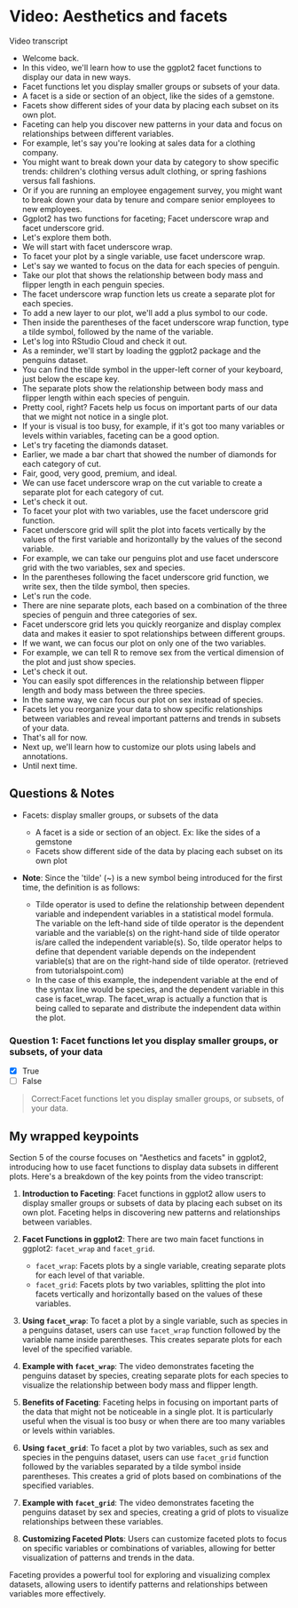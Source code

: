 # Video: Aesthetics and facets

Video transcript

- Welcome back.
- In this video, we'll learn how to use the ggplot2 facet functions to display our data in new ways.
- Facet functions let you display smaller groups or subsets of your data.
- A facet is a side or section of an object, like the sides of a gemstone.
- Facets show different sides of your data by placing each subset on its own plot.
- Faceting can help you discover new patterns in your data and focus on relationships between different variables.
- For example, let's say you're looking at sales data for a clothing company.
- You might want to break down your data by category to show specific trends: children's clothing versus adult clothing, or spring fashions versus fall fashions.
- Or if you are running an employee engagement survey, you might want to break down your data by tenure and compare senior employees to new employees.
- Ggplot2 has two functions for faceting; Facet underscore wrap and facet underscore grid.
- Let's explore them both.
- We will start with facet underscore wrap.
- To facet your plot by a single variable, use facet underscore wrap.
- Let's say we wanted to focus on the data for each species of penguin.
- Take our plot that shows the relationship between body mass and flipper length in each penguin species.
- The facet underscore wrap function lets us create a separate plot for each species.
- To add a new layer to our plot, we'll add a plus symbol to our code.
- Then inside the parentheses of the facet underscore wrap function, type a tilde symbol, followed by the name of the variable.
- Let's log into RStudio Cloud and check it out.
- As a reminder, we'll start by loading the ggplot2 package and the penguins dataset.
- You can find the tilde symbol in the upper-left corner of your keyboard, just below the escape key.
- The separate plots show the relationship between body mass and flipper length within each species of penguin.
- Pretty cool, right? Facets help us focus on important parts of our data that we might not notice in a single plot.
- If your is visual is too busy, for example, if it's got too many variables or levels within variables, faceting can be a good option.
- Let's try faceting the diamonds dataset.
- Earlier, we made a bar chart that showed the number of diamonds for each category of cut.
- Fair, good, very good, premium, and ideal.
- We can use facet underscore wrap on the cut variable to create a separate plot for each category of cut.
- Let's check it out.
- To facet your plot with two variables, use the facet underscore grid function.
- Facet underscore grid will split the plot into facets vertically by the values of the first variable and horizontally by the values of the second variable.
- For example, we can take our penguins plot and use facet underscore grid with the two variables, sex and species.
- In the parentheses following the facet underscore grid function, we write sex, then the tilde symbol, then species.
- Let's run the code.
- There are nine separate plots, each based on a combination of the three species of penguin and three categories of sex.
- Facet underscore grid lets you quickly reorganize and display complex data and makes it easier to spot relationships between different groups.
- If we want, we can focus our plot on only one of the two variables.
- For example, we can tell R to remove sex from the vertical dimension of the plot and just show species.
- Let's check it out.
- You can easily spot differences in the relationship between flipper length and body mass between the three species.
- In the same way, we can focus our plot on sex instead of species.
- Facets let you reorganize your data to show specific relationships between variables and reveal important patterns and trends in subsets of your data.
- That's all for now.
- Next up, we'll learn how to customize our plots using labels and annotations.
- Until next time.

## Questions & Notes

- Facets: display smaller groups, or subsets of the data
  - A facet is a side or section of an object. Ex: like the sides of a gemstone
  - Facets show different side of the data by placing each subset on its own plot

- **Note**: Since the 'tilde' (~) is a new symbol being introduced for the first time, the definition is as follows:
  - Tilde operator is used to define the relationship between dependent variable and independent variables in a statistical model formula. The variable on the left-hand side of tilde operator is the dependent variable and the variable(s) on the right-hand side of tilde operator is/are called the independent variable(s). So, tilde operator helps to define that dependent variable depends on the independent variable(s) that are on the right-hand side of tilde operator. (retrieved from tutorialspoint.com)
  - In the case of this example, the independent variable at the end of the syntax line would be species, and the dependent variable in this case is facet_wrap. The facet_wrap is actually a function that is being called to separate and distribute the independent data within the plot. 

### Question 1: Facet functions let you display smaller groups, or subsets, of your data

- [x] True
- [ ] False

> Correct:Facet functions let you display smaller groups, or subsets, of your data.

## My wrapped keypoints

Section 5 of the course focuses on "Aesthetics and facets" in ggplot2, introducing how to use facet functions to display data subsets in different plots. Here's a breakdown of the key points from the video transcript:

1. **Introduction to Faceting**: Facet functions in ggplot2 allow users to display smaller groups or subsets of data by placing each subset on its own plot. Faceting helps in discovering new patterns and relationships between variables.

2. **Facet Functions in ggplot2**: There are two main facet functions in ggplot2: `facet_wrap` and `facet_grid`.
    - `facet_wrap`: Facets plots by a single variable, creating separate plots for each level of that variable.
    - `facet_grid`: Facets plots by two variables, splitting the plot into facets vertically and horizontally based on the values of these variables.

3. **Using `facet_wrap`**: To facet a plot by a single variable, such as species in a penguins dataset, users can use `facet_wrap` function followed by the variable name inside parentheses. This creates separate plots for each level of the specified variable.

4. **Example with `facet_wrap`**: The video demonstrates faceting the penguins dataset by species, creating separate plots for each species to visualize the relationship between body mass and flipper length.

5. **Benefits of Faceting**: Faceting helps in focusing on important parts of the data that might not be noticeable in a single plot. It is particularly useful when the visual is too busy or when there are too many variables or levels within variables.

6. **Using `facet_grid`**: To facet a plot by two variables, such as sex and species in the penguins dataset, users can use `facet_grid` function followed by the variables separated by a tilde symbol inside parentheses. This creates a grid of plots based on combinations of the specified variables.

7. **Example with `facet_grid`**: The video demonstrates faceting the penguins dataset by sex and species, creating a grid of plots to visualize relationships between these variables.

8. **Customizing Faceted Plots**: Users can customize faceted plots to focus on specific variables or combinations of variables, allowing for better visualization of patterns and trends in the data.

Faceting provides a powerful tool for exploring and visualizing complex datasets, allowing users to identify patterns and relationships between variables more effectively.
